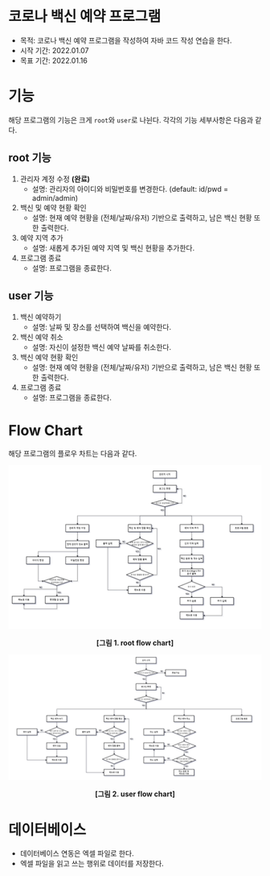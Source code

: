 # 코로나 백신 예약 프로그램

* 목적: 코로나 백신 예약 프로그램을 작성하여 자바 코드 작성 연습을 한다. 
* 시작 기간: 2022.01.07
* 목표 기간: 2022.01.16

# 기능

해당 프로그램의 기능은 크게 `root`와 `user`로 나뉜다. 각각의 기능 세부사항은 다음과 같다. 

## root 기능

1. 관리자 계정 수정 **(완료)**
    * 설명: 관리자의 아이디와 비밀번호를 변경한다. (default: id/pwd = admin/admin)
2. 백신 및 예약 현황 확인 
    * 설명: 현재 예약 현황을 (전체/날짜/유저) 기반으로 출력하고, 남은 백신 현황 또한 출력한다.
3. 예약 지역 추가
    * 설명: 새롭게 추가된 예약 지역 및 백신 현황을 추가한다.
4. 프로그램 종료
    * 설명: 프로그램을 종료한다. 

## user 기능

1. 백신 예약하기
    * 설명: 날짜 및 장소를 선택하여 백신을 예약한다.
2. 백신 예약 취소
    * 설명: 자신이 설정한 백신 예약 날짜를 취소한다. 
3. 백신 예약 현황 확인
    * 설명: 현재 예약 현황을 (전체/날짜/유저) 기반으로 출력하고, 남은 백신 현황 또한 출력한다.
4. 프로그램 종료
    * 설명: 프로그램을 종료한다.
 
# Flow Chart

해당 프로그램의 플로우 차트는 다음과 같다. 

<center>

![root flow chart](images/covid_reservaion_project_root.PNG)

**[그림 1. root flow chart]**
</center>

<center>

![root flow chart](images/covid_reservaion_project_user.PNG)

**[그림 2. user flow chart]**
</center>

# 데이터베이스

 - 데이터베이스 연동은 엑셀 파일로 한다. 
 - 엑셀 파일을 읽고 쓰는 행위로 데이터를 저장한다.
